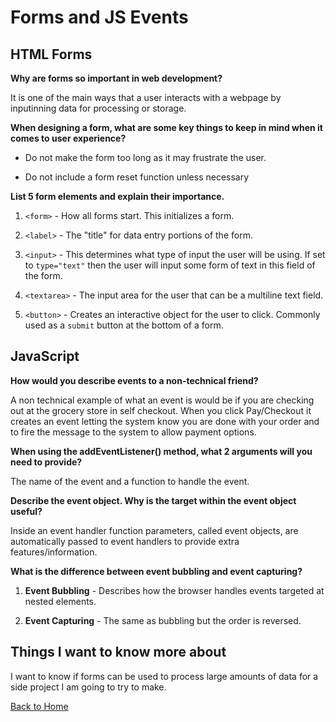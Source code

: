 # Forms and JS Events 

## HTML Forms

**Why are forms so important in web development?**

It is one of the main ways that a user interacts with a webpage by inputinning data for processing or storage.

**When designing a form, what are some key things to keep in mind when it comes to user experience?**

- Do not make the form too long as it may frustrate the user.

- Do not include a form reset function unless necessary

**List 5 form elements and explain their importance.**

1. `<form>` - How all forms start. This initializes a form.

2. `<label>` - The "title" for data entry portions of the form.

3. `<input>` - This determines what type of input the user will be using.  If set to `type="text"` then the user will input some form of text in this field of the form.

4. `<textarea>` - The input area for the user that can be a multiline text field.

5. `<button>` - Creates an interactive object for the user to click. Commonly used as a `submit` button at the bottom of a form.

## JavaScript

**How would you describe events to a non-technical friend?**

A non technical example of what an event is would be if you are checking out at the grocery store in self checkout. When you click Pay/Checkout it creates an event letting the system know you are done with your order and to fire the message to the system to allow payment options.

**When using the addEventListener() method, what 2 arguments will you need to provide?**

The name of the event and a function to handle the event.

**Describe the event object. Why is the target within the event object useful?**

Inside an event handler function parameters, called event objects, are automatically passed to event handlers to provide extra features/information.

**What is the difference between event bubbling and event capturing?**

1. **Event Bubbling** - Describes how the browser handles events targeted at nested elements.

2. **Event Capturing** - The same as bubbling but the order is reversed.

## Things I want to know more about

I want to know if forms can be used to process large amounts of data for a side project I am going to try to make. 

[Back to Home](../README.md)
